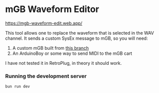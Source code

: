 # mGB Waveform Editor

https://mgb-waveform-edit.web.app/

This tool allows one to replace the waveform that is selected in the WAV channel. It sends a custom
SysEx message to mGB, so you will need:

1. A custom mGB built from [this branch](https://github.com/tstirrat/mGB/pull/6)
1. An ArduinoBoy or some way to send MIDI to the mGB cart

I have not tested it in RetroPlug, in theory it should work.

### Running the development server

```
bun run dev
```
